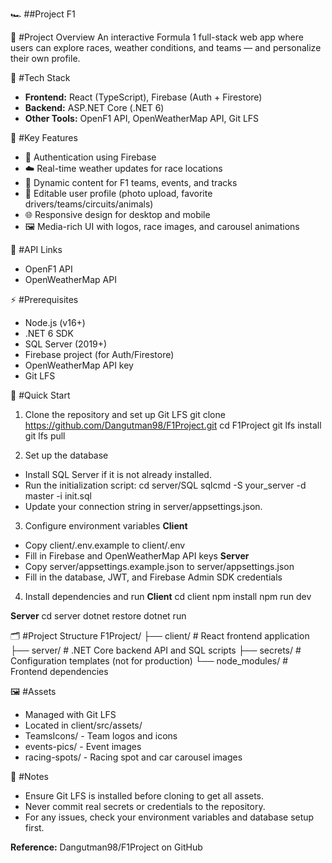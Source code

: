 🏎️ ##Project F1

🚀 #Project Overview
An interactive Formula 1 full-stack web app where users can explore races, weather conditions, and teams — and personalize their own profile.

🔧 #Tech Stack
- **Frontend:** React (TypeScript), Firebase (Auth + Firestore)
- **Backend:** ASP.NET Core (.NET 6)
- **Other Tools:** OpenF1 API, OpenWeatherMap API, Git LFS

🧩 #Key Features
- 🔐 Authentication using Firebase
- ☁️ Real-time weather updates for race locations
- 🏁 Dynamic content for F1 teams, events, and tracks
- 👤 Editable user profile (photo upload, favorite drivers/teams/circuits/animals)
- 🌐 Responsive design for desktop and mobile
- 🖼️ Media-rich UI with logos, race images, and carousel animations
  
🔗 #API Links
- OpenF1 API
- OpenWeatherMap API

⚡ #Prerequisites
- Node.js (v16+)
- .NET 6 SDK
- SQL Server (2019+)
- Firebase project (for Auth/Firestore)
- OpenWeatherMap API key
- Git LFS

🚀 #Quick Start
1. Clone the repository and set up Git LFS
    git clone https://github.com/Dangutman98/F1Project.git
    cd F1Project
    git lfs install
    git lfs pull

2. Set up the database
- Install SQL Server if it is not already installed.
- Run the initialization script:
    cd server/SQL
    sqlcmd -S your_server -d master -i init.sql
- Update your connection string in server/appsettings.json.

3. Configure environment variables
**Client**
- Copy client/.env.example to client/.env
- Fill in Firebase and OpenWeatherMap API keys
**Server**
- Copy server/appsettings.example.json to server/appsettings.json
- Fill in the database, JWT, and Firebase Admin SDK credentials
  
4. Install dependencies and run
**Client**
cd client
npm install
npm run dev

**Server**
cd server
dotnet restore
dotnet run

🗂️ #Project Structure
F1Project/
├── client/      # React frontend application
├── server/      # .NET Core backend API and SQL scripts
├── secrets/     # Configuration templates (not for production)
└── node_modules/ # Frontend dependencies

🖼️ #Assets
- Managed with Git LFS
- Located in client/src/assets/
- TeamsIcons/ - Team logos and icons
- events-pics/ - Event images
- racing-spots/ - Racing spot and car carousel images

📝 #Notes
- Ensure Git LFS is installed before cloning to get all assets.
- Never commit real secrets or credentials to the repository.
- For any issues, check your environment variables and database setup first.

**Reference:**
Dangutman98/F1Project on GitHub
